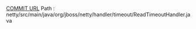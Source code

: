 [COMMIT URL](https://github.com/netty/netty/commit/2056882cfc1f9fd7dd4f3b237ee12f04824e090b)
Path : netty/src/main/java/org/jboss/netty/handler/timeout/ReadTimeoutHandler.java